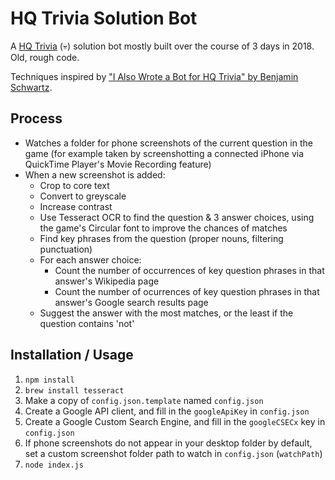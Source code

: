 # HQ Trivia Solution Bot

A [HQ Trivia](https://en.wikipedia.org/wiki/HQ_(game)) (💀) solution bot mostly built over the course of 3 days in 2018. Old, rough code.

Techniques inspired by ["I Also Wrote a Bot for HQ Trivia" by Benjamin Schwartz](https://medium.com/@LtHummus/i-also-wrote-a-bot-for-hq-trivia-7c9932a9c6d4).

## Process
* Watches a folder for phone screenshots of the current question in the game (for example taken by screenshotting a connected iPhone via QuickTime Player's Movie Recording feature)
* When a new screenshot is added:
  * Crop to core text
  * Convert to greyscale
  * Increase contrast
  * Use Tesseract OCR to find the question & 3 answer choices, using the game's Circular font to improve the chances of matches
  * Find key phrases from the question (proper nouns, filtering punctuation)
  * For each answer choice:
    * Count the number of occurrences of key question phrases in that answer's Wikipedia page
    * Count the number of ocurrences of key question phrases in that answer's Google search results page
  * Suggest the answer with the most matches, or the least if the question contains 'not'

## Installation / Usage
1. `npm install`
2. `brew install tesseract`
3. Make a copy of `config.json.template` named `config.json`
4. Create a Google API client, and fill in the `googleApiKey` in `config.json`
5. Create a Google Custom Search Engine, and fill in the `googleCSECx` key in `config.json`
6. If phone screenshots do not appear in your desktop folder by default, set a custom screenshot folder path to watch in `config.json` (`watchPath`)
7. `node index.js`